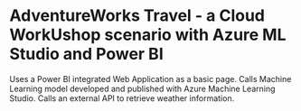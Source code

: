 # AdventureWorks Travel - a Cloud WorkUshop scenario with Azure ML Studio and Power BI
Uses a Power BI integrated Web Application as a basic page. Calls Machine Learning model developed and published with Azure Machine Learning Studio. Calls an external API to retrieve weather information.
